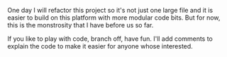 One day I will refactor this project so it's not just one large file and it is easier to build on this platform with more modular code bits. 
But for now, this is the monstrosity that I have before us so far.

If you like to play with code, branch off, have fun. I'll add comments to explain the code to make it easier for anyone whose interested. 
